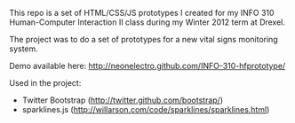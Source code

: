 This repo is a set of HTML/CSS/JS prototypes I created for my INFO 310 Human-Computer Interaction II class during my Winter 2012 term at Drexel.

The project was to do a set of prototypes for a new vital signs monitoring system.

Demo available here: http://neonelectro.github.com/INFO-310-hfprototype/

Used in the project:

* Twitter Bootstrap (http://twitter.github.com/bootstrap/)
* sparklines.js (http://willarson.com/code/sparklines/sparklines.html)